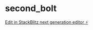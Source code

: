 # second_bolt

[Edit in StackBlitz next generation editor ⚡️](https://stackblitz.com/~/github.com/grachzyyy/second_bolt)